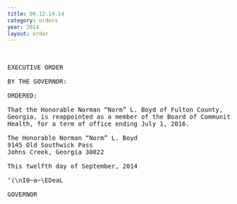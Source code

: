 ```yaml
---
title: 09.12.14.14
category: orders
year: 2014
layout: order
---
```


<pre> 

EXECUTIVE ORDER

BY THE GOVERNOR:

ORDERED:

That the Honorable Norman “Norm” L. Boyd of Fulton County,
Georgia, is reappointed as a member of the Board of Community
Health, for a term of office ending July 1, 2016.

The Honorable Norman “Norm” L. Boyd
9145 Old Southwick Pass
Johns Creek, Georgia 30022

This twelfth day of September, 2014

‘(\nI0~a~\EDeaL

GOVERNOR

</pre>

